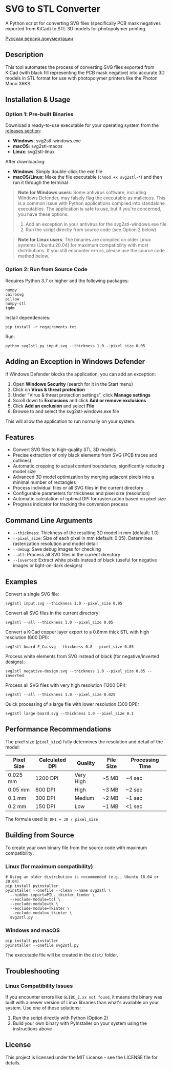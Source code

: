 # SVG to STL Converter

A Python script for converting SVG files (specifically PCB mask negatives exported from KiCad) to STL 3D models for photopolymer printing.

[Русская версия документации](readme.md)

## Description

This tool automates the process of converting SVG files exported from KiCad (with black fill representing the PCB mask negative) into accurate 3D models in STL format for use with photopolymer printers like the Photon Mono X6KS.

## Installation & Usage

### Option 1: Pre-built Binaries

Download a ready-to-use executable for your operating system from the [releases section](https://github.com/YOURNAME/svg-to-stl/releases):

- **Windows**: svg2stl-windows.exe
- **macOS**: svg2stl-macos
- **Linux**: svg2stl-linux

After downloading:
- **Windows**: Simply double-click the exe file
- **macOS/Linux**: Make the file executable (`chmod +x svg2stl-*`) and then run it through the terminal

> **Note for Windows users**: Some antivirus software, including Windows Defender, may falsely flag the executable as malicious. This is a common issue with Python applications compiled into standalone executables. The application is safe to use, but if you're concerned, you have these options:
> 1. Add an exception in your antivirus for the svg2stl-windows.exe file
> 2. Run the script directly from source code (see Option 2 below)

> **Note for Linux users**: The binaries are compiled on older Linux systems (Ubuntu 20.04) for maximum compatibility with most distributions. If you still encounter errors, please use the source code method below.

### Option 2: Run from Source Code

Requires Python 3.7 or higher and the following packages:
```
numpy
cairosvg
pillow
numpy-stl
tqdm
```

Install dependencies:
```
pip install -r requirements.txt
```

Run:
```
python svg2stl.py input.svg --thickness 1.0 --pixel_size 0.05
```

## Adding an Exception in Windows Defender

If Windows Defender blocks the application, you can add an exception:

1. Open **Windows Security** (search for it in the Start menu)
2. Click on **Virus & threat protection**
3. Under "Virus & threat protection settings", click **Manage settings**
4. Scroll down to **Exclusions** and click **Add or remove exclusions**
5. Click **Add an exclusion** and select **File**
6. Browse to and select the svg2stl-windows.exe file

This will allow the application to run normally on your system.

## Features

- Convert SVG files to high-quality STL 3D models
- Precise extraction of only black elements from SVG (PCB traces and outlines)
- Automatic cropping to actual content boundaries, significantly reducing model size
- Advanced 3D model optimization by merging adjacent pixels into a minimal number of rectangles
- Process individual files or all SVG files in the current directory
- Configurable parameters for thickness and pixel size (resolution)
- Automatic calculation of optimal DPI for rasterization based on pixel size
- Progress indicator for tracking the conversion process

## Command Line Arguments

- `--thickness`: Thickness of the resulting 3D model in mm (default: 1.0)
- `--pixel_size`: Size of each pixel in mm (default: 0.05). Determines rasterization resolution and model detail
- `--debug`: Save debug images for checking
- `--all`: Process all SVG files in the current directory
- `--inverted`: Extract white pixels instead of black (useful for negative images or light-on-dark designs)

## Examples

Convert a single SVG file:
```
svg2stl input.svg --thickness 1.0 --pixel_size 0.05
```

Convert all SVG files in the current directory:
```
svg2stl --all --thickness 1.0 --pixel_size 0.05
```

Convert a KiCad copper layer export to a 0.8mm thick STL with high resolution (600 DPI):
```
svg2stl board-F_Cu.svg --thickness 0.8 --pixel_size 0.05
```

Process white elements from SVG instead of black (for negative/inverted designs):
```
svg2stl negative-design.svg --thickness 1.0 --pixel_size 0.05 --inverted
```

Process all SVG files with very high resolution (1200 DPI):
```
svg2stl --all --thickness 1.0 --pixel_size 0.025
```

Quick processing of a large file with lower resolution (300 DPI):
```
svg2stl large-board.svg --thickness 1.0 --pixel_size 0.1
```

## Performance Recommendations

The pixel size (`pixel_size`) fully determines the resolution and detail of the model:

| Pixel Size | Calculated DPI | Quality | File Size | Processing Time |
|------------|----------------|---------|-----------|-----------------|
| 0.025 mm   | 1200 DPI       | Very High | ~5 MB   | ~4 sec          |
| 0.05 mm    | 600 DPI        | High    | ~3 MB     | ~2 sec          |
| 0.1 mm     | 300 DPI        | Medium  | ~2 MB     | ~1 sec          |
| 0.2 mm     | 150 DPI        | Low     | ~1 MB     | <1 sec          |

The formula used is: `DPI = 30 / pixel_size`

## Building from Source

To create your own binary file from the source code with maximum compatibility:

### Linux (for maximum compatibility)
```
# Using an older distribution is recommended (e.g., Ubuntu 18.04 or 20.04)
pip install pyinstaller
pyinstaller --onefile --clean --name svg2stl \
  --hidden-import=PIL._tkinter_finder \
  --exclude-module=tcl \
  --exclude-module=tk \
  --exclude-module=Tkinter \
  --exclude-module=_tkinter \
  svg2stl.py
```

### Windows and macOS
```
pip install pyinstaller
pyinstaller --onefile svg2stl.py
```

The executable file will be created in the `dist/` folder.

## Troubleshooting

### Linux Compatibility Issues

If you encounter errors like `GLIBC_2.xx not found`, it means the binary was built with a newer version of Linux libraries than what's available on your system. Use one of these solutions:

1. Run the script directly with Python (Option 2)
2. Build your own binary with PyInstaller on your system using the instructions above

## License

This project is licensed under the MIT License - see the LICENSE file for details. 